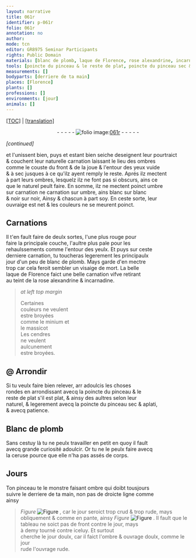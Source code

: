 ```yaml
---
layout: narrative
title: 061r
identifier: p-061r
folio: 061r
annotation: no
author:
mode: tcn
editor: GR8975 Seminar Participants
rights: Public Domain
materials: [blanc de plomb, laque de Florence, rose alexandrine, incarnadine, minium, massicot, cendres, Blanc de plomb, ceruse]
tools: [poincte du pinceau & le reste de plat, poincte du pinceau sec & aplati, pinceau]
measurements: []
bodyparts: [derriere de ta main]
places: [Florence]
plants: []
professions: []
environments: [jour]
animals: []
---
```


 <p><a href="{{ site.baseurl }}/normalized/">[TOC]</a> | <a href="{{ site.baseurl }}/texts/p-061r_tl/" target="_blank">[translation]</a></p><div class="folio" align="center">- - - - - <a href="http://gallica.bnf.fr/ark:/12148/btv1b10500001g/f127.image" target="_blank"><img src="https://cu-mkp.github.io/2017-workshop-edition/assets/photo-icon.png" alt="folio image: " style="display:inline-block; margin-bottom:-3px;"/>061r</a> - - - - - </div>  
 
*[continued]*
  
et l'unissent bien, <span class="del">puys</span> et estant bien seiche deseignent leur pourtraict<br/> & couchent leur naturelle carnation laissant le lieu des ombres<br/> comme le couste du front & de la joue & l'entour des yeux vuide<br/> & à sec jusques à ce qu'ilz ayent remply le reste. Aprés ilz mectent<br/> à part leurs ombres, lesquelz ilz ne font pas si obscurs, ains ce<br/> que le naturel peult faire. En somme, ilz ne mectent poinct umbre<br/> sur carnation ne carnation sur umbre, ains blanc sur blanc<br/> & noir sur noir, <span class="del">Ainsy</span> & chascun à part soy. En ceste sorte, leur<br/> ouvraige est net & les couleurs ne se meurent poinct.
 
 
  

## Carnations

 
Il t'en fault faire de deulx sortes, l'une plus rouge pour<br/> faire la principale couche, l'aultre plus pale pour les<br/> rehaulssements comme l'entour des yeulx. Et puys sur ceste<br/> derniere carnation, tu toucheras legerement les principaulx<br/> jour d'un peu de <span class="m">blanc de plomb</span>. Mays garde d'en mectre<br/> trop car cela feroit sembler un visaige de mort. La belle<br/> <span class="m">laque de <span class="pl">Florence</span></span> faict une belle carnation vifve retirant<br/> au <span class="del"><span class="ill"></span></span> teint de la <span class="m">rose alexandrine</span> & <span class="m">incarnadine</span>.
 
> *at left top margin*
> 
> 
>   Certaines<br/> couleurs ne veulent<br/> estre broyées<br/> co<span class="exp">mm</span>e le <span class="m">minium</span> et<br/> le <span class="m">massicot</span><br/> Les <span class="m">cendres</span><br/> ne veulent<br/> aulcunement<br/> estre broyées.
 
 
  

## @ Arrondir

 
Si tu veulx faire bien relever, <span class="del">arr</span> adoulcis les choses<br/> rondes en arrondissant avecq la <span class="tl">poincte du pinceau & le<br/> reste de plat</span> s'il est plat, & ainsy des aultres selon leur<br/> naturel, & legerement avecq la <span class="tl">poincte du pinceau sec & aplati</span>,<br/> <span class="add">&</span> avecq patience.
 
 
  

## <span class="m">Blanc de plomb</span>

 
Sans cestuy là tu ne peulx travailler en petit en quoy il fault<br/> avecq grande curiosité adoulcir. Or tu ne le peulx faire avecq<br/> la <span class="m">ceruse</span> pource que elle n'ha pas assés de corps.
 
 
  

## Jours

 
Ton <span class="tl">pinceau</span> te le monstre faisant ombre qui doibt tousjours<br/> suivre le <span class="bp">derriere de ta main</span>, non pas de droicte ligne comme<br/> ainsy 
> *Figure*
> <a href="https://drive.google.com/open?id=0B9-oNrvWdlO5LVgyaXJ0Rl8wMjA" target="_blank"><img src="https://cu-mkp.github.io/GR8975-edition/assets/photo-icon.png" alt="Figure" style="display:inline-block; margin-bottom:-3px;"/></a>
, car le jour seroict trop crud & trop rude, mays<br/> obliquement & co<span class="exp">mm</span>e en pante, ainsy 
> *Figure*
> <a href="https://drive.google.com/open?id=0B9-oNrvWdlO5a0g1a0hvTUdHRFE" target="_blank"><img src="https://cu-mkp.github.io/GR8975-edition/assets/photo-icon.png" alt="Figure" style="display:inline-block; margin-bottom:-3px;"/></a>
. Il fault que le<br/> tableau ne soict pas de front contre le <span class="env">jour</span>, mays<br/> à demy tourné contre iceluy. Et surtout<br/> cherche le jour doulx, car il faict l'ombre & ouvrage doulx, co<span class="exp">mm</span>e le jour<br/> rude l'ouvrage rude.
 
 